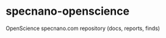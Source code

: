 specnano-openscience
====================

OpenScience specnano.com repository (docs, reports, finds)